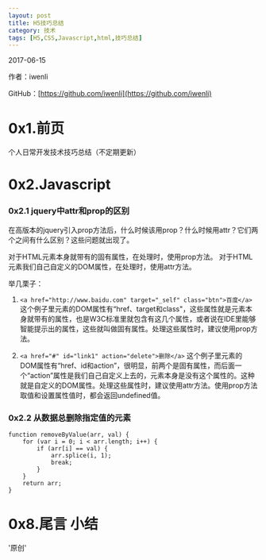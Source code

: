 ```yaml
---
layout: post
title: H5技巧总结
category: 技术
tags: [H5,CSS,Javascript,html,技巧总结]
---
```


2017-06-15

作者：iwenli

GitHub：[https://github.com/iwenli](https://github.com/iwenli)

# 0x1.前页

个人日常开发技术技巧总结（不定期更新）

# 0x2.Javascript

### 0x2.1 jquery中attr和prop的区别

在高版本的jquery引入prop方法后，什么时候该用prop？什么时候用attr？它们两个之间有什么区别？这些问题就出现了。

对于HTML元素本身就带有的固有属性，在处理时，使用prop方法。
对于HTML元素我们自己自定义的DOM属性，在处理时，使用attr方法。
 
举几栗子： 
1. ```<a href="http://www.baidu.com" target="_self" class="btn">百度</a>```
 这个例子里<a>元素的DOM属性有“href、target和class"，这些属性就是<a>元素本身就带有的属性，也是W3C标准里就包含有这几个属性，或者说在IDE里能够智能提示出的属性，这些就叫做固有属性。处理这些属性时，建议使用prop方法。

2. `<a href="#" id="link1" action="delete">删除</a>`
这个例子里<a>元素的DOM属性有“href、id和action”，很明显，前两个是固有属性，而后面一个“action”属性是我们自己自定义上去的，<a>元素本身是没有这个属性的。这种就是自定义的DOM属性。处理这些属性时，建议使用attr方法。使用prop方法取值和设置属性值时，都会返回undefined值。

### 0x2.2 从数据总删除指定值的元素

```//从数组中删除一个元素
function removeByValue(arr, val) {
    for (var i = 0; i < arr.length; i++) {
        if (arr[i] == val) {
            arr.splice(i, 1);
            break;
        }
    }
    return arr;
}
```

<!--more-->

# 0x8.尾言 小结


'原创'